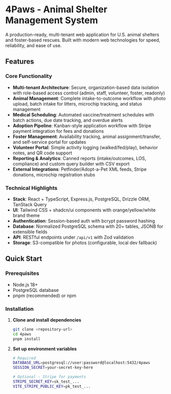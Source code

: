 # 4Paws - Animal Shelter Management System

A production-ready, multi-tenant web application for U.S. animal shelters and foster-based rescues. Built with modern web technologies for speed, reliability, and ease of use.

## Features

### Core Functionality
- **Multi-tenant Architecture**: Secure, organization-based data isolation with role-based access control (admin, staff, volunteer, foster, readonly)
- **Animal Management**: Complete intake-to-outcome workflow with photo upload, batch intake for litters, microchip tracking, and status management
- **Medical Scheduling**: Automated vaccine/treatment schedules with batch actions, due date tracking, and overdue alerts
- **Adoption Pipeline**: Kanban-style application workflow with Stripe payment integration for fees and donations
- **Foster Management**: Availability tracking, animal assignment/transfer, and self-service portal for updates
- **Volunteer Portal**: Simple activity logging (walked/fed/play), behavior notes, and QR code support
- **Reporting & Analytics**: Canned reports (intake/outcomes, LOS, compliance) and custom query builder with CSV export
- **External Integrations**: Petfinder/Adopt-a-Pet XML feeds, Stripe donations, microchip registration stubs

### Technical Highlights
- **Stack**: React + TypeScript, Express.js, PostgreSQL, Drizzle ORM, TanStack Query
- **UI**: Tailwind CSS + shadcn/ui components with orange/yellow/white brand theme
- **Authentication**: Session-based auth with bcrypt password hashing
- **Database**: Normalized PostgreSQL schema with 20+ tables, JSONB for extensible fields
- **API**: RESTful endpoints under `/api/v1` with Zod validation
- **Storage**: S3-compatible for photos (configurable, local dev fallback)

## Quick Start

### Prerequisites
- Node.js 18+ 
- PostgreSQL database
- pnpm (recommended) or npm

### Installation

1. **Clone and install dependencies**
   ```bash
   git clone <repository-url>
   cd 4paws
   pnpm install
   ```

2. **Set up environment variables**
   ```bash
   # Required
   DATABASE_URL=postgresql://user:password@localhost:5432/4paws
   SESSION_SECRET=your-secret-key-here
   
   # Optional - Stripe for payments
   STRIPE_SECRET_KEY=sk_test_...
   VITE_STRIPE_PUBLIC_KEY=pk_test_...
   